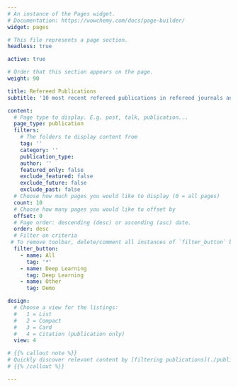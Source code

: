 ```yaml
---
# An instance of the Pages widget.
# Documentation: https://wowchemy.com/docs/page-builder/
widget: pages

# This file represents a page section.
headless: true

active: true

# Order that this section appears on the page.
weight: 90

title: Refereed Publications
subtitle: '10 most recent refereed publications in refereed journals and proceedings'

content:
  # Page type to display. E.g. post, talk, publication...
  page_type: publication
  filters:
    # The folders to display content from
    tag: ''
    category: ''
    publication_type: 
    author: ''
    featured_only: false
    exclude_featured: false
    exclude_future: false
    exclude_past: false
  # Choose how much pages you would like to display (0 = all pages)
  count: 10
  # Choose how many pages you would like to offset by
  offset: 0
  # Page order: descending (desc) or ascending (asc) date.
  order: desc
  # Filter on criteria
 # To remove toolbar, delete/comment all instances of `filter_button` below.
  filter_button:
    - name: All
      tag: '*'
    - name: Deep Learning
      tag: Deep Learning
    - name: Other
      tag: Demo

design:
  # Choose a view for the listings:
  #   1 = List
  #   2 = Compact
  #   3 = Card 
  #   4 = Citation (publication only)
  view: 4

# {{% callout note %}}
# Quickly discover relevant content by [filtering publications](./publication/).
# {{% /callout %}}

---
```


